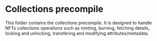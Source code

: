# Collections precompile

This folder contains the collections precompile. It is designed to handle NFTs collections operations such as minting, burning, fetching details, locking and unlocking, transfering and modifying attributes/metadata.
